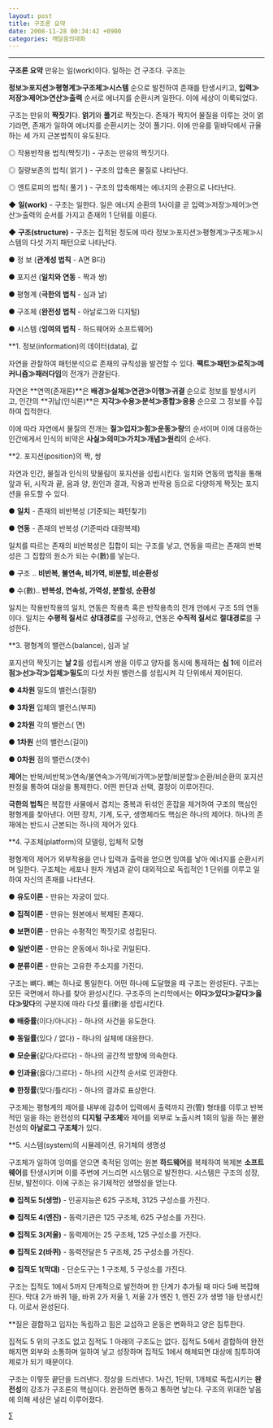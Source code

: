 ```yaml
---
layout: post
title: 구조론 요약
date: 2008-11-28 00:34:42 +0900
categories: 깨달음의대화
---
```

****

**구조론 요약** 만유는 일(work)이다. 일하는 건 구조다. 구조는 

**정보≫포지션≫평형계≫구조체≫시스템** 순으로 발전하여 존재를 탄생시키고, **입력≫저장≫제어≫연산≫출력** 순서로 에너지를 순환시켜 일한다. 이에 세상이 이룩되었다. </p>

구조는 만유의 **짝짓기**다. **얽기**와 **풀기**로 짝짓는다. 존재가 짝지어 물질을 이루는 것이 얽기라면, 존재가 일하여 에너지를 순환시키는 것이 풀기다. 이에 만유를 밑바닥에서 규율하는 세 가지 근본법칙이 유도된다.

◎ 작용반작용 법칙(짝짓기) - 구조는 만유의 짝짓기다.  
  
◎ 질량보존의 법칙( 얽기 ) - 구조의 압축은 물질로 나타난다.  
  
◎ 엔트로피의 법칙( 풀기 ) - 구조의 압축해제는 에너지의 순환으로 나타난다.

◆ **일(work)** - 구조는 일한다. 일은 에너지 순환의 1사이클 곧 입력≫저장≫제어≫연산≫출력의 순서를 가지고 존재의 1 단위를 이룬다. 

◆ **구조(structure)** - 구조는 집적된 정도에 따라 정보≫포지션≫평형계≫구조체≫시스템의 다섯 가지 패턴으로 나타난다.

● 정 보 (**관계성 법칙** - A면 B다)   
    
● 포지션 (**일치와 연동** - 짝과 쌍)    
    
● 평형계 (**극한의 법칙** - 심과 날)  
    
● 구조체 (**완전성 법칙** - 아날로그와 디지털)  
    
● 시스템 (**잉여의 법칙** - 하드웨어와 소프트웨어) 

**1. 정보(information)의 데이터(data), 값</p>

</b> 자연을 관찰하여 패턴분석으로 존재의 규칙성을 발견할 수 있다. **팩트≫패턴≫로직≫메커니즘≫패러다임**의 전개가 관찰된다. 

자연은 **연역(존재론)**은 **배경≫실체≫연관≫이행≫귀결** 순으로 정보를 발생시키고, 인간의 **귀납(인식론)**은 **지각≫수용≫분석≫종합≫응용** 순으로 그 정보를 수집하여 집적한다.

이에 따라 자연에서 물질의 전개는 **질≫입자≫힘≫운동≫량**의 순서이며 이에 대응하는 인간에게서 인식의 비약은 **사실≫의미≫가치≫개념≫원리**의 순서다.

**2. 포지션(position)의 짝, 쌍 </p>

</b> 자연과 인간, 물질과 인식의 맞물림이 포지션을 성립시킨다. 일치와 연동의 법칙을 통해 앞과 뒤, 시작과 끝, 음과 양, 원인과 결과, 작용과 반작용 등으로 다양하게 짝짓는 포지션을 유도할 수 있다.

● **일치** - 존재의 비반복성 (기준되는 패턴찾기)  
    
● **연동** - 존재의 반복성 (기준따라 대량복제) 

일치를 따르는 존재의 비반복성은 집합이 되는 구조를 낳고, 연동을 따르는 존재의 반복성은 그 집합의 원소가 되는 수(數)를 낳는다. 

● 구조 ..  **비반복, 불연속, 비가역, 비분할, 비순환성**  
    
● 수(數).. **반복성, 연속성, 가역성, 분할성, 순환성** 

일치는 작용반작용의 일치, 연동은 작용측 혹은 반작용측의 전개 안에서 구조 5의 연동이다. 일치는 **수평적 질서**로 **상대경로**를 구성하고, 연동은 **수직적 질서**로 **절대경로**를 구성한다. 

**3. 평형계의 밸런스(balance), 심과 날 </p>

</b> 포지션의 짝짓기는 **날 2**를 성립시켜 쌍을 이루고 양자를 동시에 통제하는 **심 1**에 이르러 **점≫선≫각≫입체≫밀도**의 다섯 차원 밸런스를 성립시켜 각 단위에서 제어된다. 

● **4차원** 밀도의 밸런스(질량)  
    
● **3차원** 입체의 밸런스(부피)  
    
● **2차원** 각의 밸런스( 면)  
    
● **1차원** 선의 밸런스(길이)  
    
● **0차원** 점의 밸런스(갯수) 

**제어**는 반복/비반복≫연속/불연속≫가역/비가역≫분할/비분할≫순환/비순환의 포지션 판정을 통하여 대상을 통제한다. 어떤 판단과 선택, 결정이 이루어진다. 

**극한의 법칙**은 복잡한 사물에서 겹치는 중복과 뒤섞인 혼잡을 제거하여 구조의 핵심인 평형계를 찾아낸다. 어떤 장치, 기계, 도구, 생명체라도 핵심은 하나의 제어다. 하나의 존재에는 반드시 근본되는 하나의 제어가 있다. 

**4. 구조체(platform)의 모델링, 입체적 모형</p>

</b> 평형계의 제어가 외부작용을 만나 입력과 출력을 얻으면 잉여를 낳아 에너지를 순환시키며 일한다. 구조체는 세포나 원자 개념과 같이 대외적으로 독립적인 1 단위를 이루고 일하여 자신의 존재를 나타낸다. 

● **유도이론** - 만유는 자궁이 있다.  
  
● **집적이론** - 만유는 원본에서 복제된 존재다.  
  
● **보편이론** - 만유는 수평적인 짝짓기로 성립된다.  
  
● **일반이론** - 만유는 운동에서 하나로 귀일된다.  
  
● **분류이론** - 만유는 고유한 주소지를 가진다. 

구조는 뼈다. 뼈는 하나로 통일한다. 어떤 하나에 도달했을 때 구조는 완성된다. 구조는 모든 국면에서 하나를 찾아 완성시킨다. 구조주의 논리학에서는 **이다≫있다≫같다≫옳다≫맞다**의 구분지에 따라 다섯 률(律)을 성립시킨다.

● **배중률**(이다/아니다) - 하나의 사건을 유도한다.  
  
● **동일률**(있다 / 없다) - 하나의 실체에 대응한다.  
  
● **모순율**(같다/다르다) - 하나의 공간적 방향에 의속한다.  
  
● **인과율**(옳다/그르다) - 하나의 시간적 순서로 인과한다.   
  
● **한정률**(맞다/틀리다) - 하나의 결과로 표상한다. 

구조체는 평형계의 제어를 내부에 감추어 입력에서 출력까지 관(管) 형태를 이루고 반복적인 일을 하는 완전성의 **디지털 구조체**와 제어를 외부로 노출시켜 1회의 일을 하는 불완전성의 **아날로그 구조체**가 있다. 

**5. 시스템(system)의 시뮬레이션, 유기체의 생명성</p>

</b> 구조체가 일하여 잉여를 얻으면 축적된 잉여는 원본 **하드웨어**를 복제하여 복제본 **소프트웨어**를 탄생시키며 이를 주변에 거느리면 시스템으로 발전한다. 시스템은 구조의 성장, 진보, 발전이다. 이에 구조는 유기체적인 생명성을 얻는다.

● **집적도 5(생명)** - 인공지능은 625 구조체, 3125 구성소를 가진다.  
    
● **집적도 4(엔진)** - 동력기관은 125 구조체, 625 구성소를 가진다.  
    
● **집적도 3(저울)** - 동력제어는 25 구조체, 125 구성소를 가진다.  
    
● **집적도 2(바퀴)** - 동력전달은 5 구조체, 25 구성소를 가진다.  
    
● **집적도 1(막대)** - 단순도구는 1 구조체, 5 구성소를 가진다. 

구조는 집적도 1에서 5까지 단계적으로 발전하며 한 단계가 추가될 때 마다 5배 복잡해진다. 막대 2가 바퀴 1을, 바퀴 2가 저울 1, 저울 2가 엔진 1, 엔진 2가 생명 1을 탄생시킨다. 이로서 완성된다. 

**질은 결합하고 입자는 독립하고 힘은 교섭하고 운동은 변화하고 양은 침투한다.</p>

</b> 집적도 5 위의 구조도 없고 집적도 1 아래의 구조도는 없다. 집적도 5에서 결합하여 완전해지면 외부와 소통하며 일하여 낳고 성장하며 집적도 1에서 해체되면 대상에 침투하여 제로가 되기 때문이다.

구조는 이렇듯 끝단을 드러낸다. 정상을 드러낸다. 1사건, 1단위, 1개체로 독립시키는 **완전성**의 강조가 구조론의 핵심이다. 완전하면 통하고 통하면 낳는다. 구조의 위대한 낳음에 의해 세상은 널리 이루어졌다. 





∑